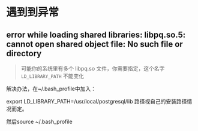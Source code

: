 
# 遇到到异常

## error while loading shared libraries: libpq.so.5: cannot open shared object file: No such file or directory

> 可能你的系统里有多个 libpq.so 文件，你需要指定，这个名字 `LD_LIBRARY_PATH` 不能变化

解决办法，在~/.bash_profile中加入：

export LD_LIBRARY_PATH=/usr/local/postgresql/lib
路径视自己的安装路径情况而定。

然后source ~/.bash_profile


